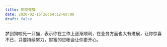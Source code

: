 ```yaml
---
title: 狗咬死猫
date: 2020-02-15T20:54:12+08:00
draft: false
---
```


梦到狗咬死一只猫，表示你在工作上逐渐顺利，在业务方面也大有进展，让你惊喜不已，只要持续努力，财富的进帐会让你更开心。

